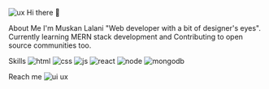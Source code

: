 ![ux](https://user-images.githubusercontent.com/89037292/177781419-e271760c-cefe-48bc-8e63-39b1d504d076.png)
Hi there 👋

About Me
I'm Muskan Lalani "Web developer with a bit of designer's eyes".
Currently learning MERN stack development and 
Contributing to open source communities too.

Skills
![html](https://user-images.githubusercontent.com/89037292/177778485-08ed5715-ea4c-4e12-be34-82a9b3f68615.png)
![css](https://user-images.githubusercontent.com/89037292/177779012-305cbae9-d457-43cb-a3f6-0ac13dfaffbf.png)
![js](https://user-images.githubusercontent.com/89037292/177779056-d5c626f8-0867-4dec-8451-70c699b7689e.png)
![react](https://user-images.githubusercontent.com/89037292/177779104-db868c6d-254e-48b6-9e18-1731778443b3.png)
![node](https://user-images.githubusercontent.com/89037292/177779173-320218a0-61c5-4cfa-8b3e-16c34761b624.png)
![mongodb](https://user-images.githubusercontent.com/89037292/177779218-c393b233-31d7-4d4d-94c8-250d4df1f65d.png)



Reach me
![ui ux](https://user-images.githubusercontent.com/89037292/177780122-519a3694-9158-4fe7-a17f-970a523d8419.jpg)

